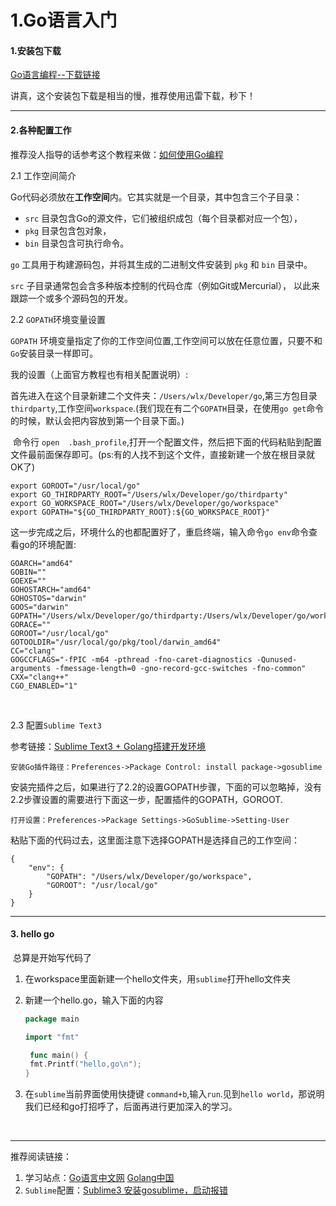 # 1.Go语言入门

#### 1.安装包下载

[Go语言编程--下载链接](http://docscn.studygolang.com/doc/install)

讲真，这个安装包下载是相当的慢，推荐使用迅雷下载，秒下！

----



#### 2.各种配置工作

推荐没人指导的话参考这个教程来做：[如何使用Go编程](http://docscn.studygolang.com/doc/code.html)

2.1 工作空间简介

Go代码必须放在**工作空间**内。它其实就是一个目录，其中包含三个子目录：

- `src` 目录包含Go的源文件，它们被组织成包（每个目录都对应一个包），
- `pkg` 目录包含包对象，
- `bin` 目录包含可执行命令。

`go` 工具用于构建源码包，并将其生成的二进制文件安装到 `pkg` 和 `bin` 目录中。

`src` 子目录通常包会含多种版本控制的代码仓库（例如Git或Mercurial）， 以此来跟踪一个或多个源码包的开发。



2.2 `GOPATH`环境变量设置 

​	`GOPATH` 环境变量指定了你的工作空间位置,工作空间可以放在任意位置，只要不和`Go`安装目录一样即可。

我的设置（上面官方教程也有相关配置说明）:

​		首先进入在这个目录新建二个文件夹：`/Users/wlx/Developer/go`,第三方包目录`thirdparty`,工作空间`workspace`.(我们现在有二个`GOPATH`目录，在使用`go get`命令的时候，默认会把内容放到第一个目录下面。)

​	 命令行 `open  .bash_profile`,打开一个配置文件，然后把下面的代码粘贴到配置文件最前面保存即可。(ps:有的人找不到这个文件，直接新建一个放在根目录就OK了)

```
export GOROOT="/usr/local/go"
export GO_THIRDPARTY_ROOT="/Users/wlx/Developer/go/thirdparty"
export GO_WORKSPACE_ROOT="/Users/wlx/Developer/go/workspace"
export GOPATH="${GO_THIRDPARTY_ROOT}:${GO_WORKSPACE_ROOT}"
```

​	这一步完成之后，环境什么的也都配置好了，重启终端，输入命令`go env`命令查看go的环境配置:

```
GOARCH="amd64"
GOBIN=""
GOEXE=""
GOHOSTARCH="amd64"
GOHOSTOS="darwin"
GOOS="darwin"
GOPATH="/Users/wlx/Developer/go/thirdparty:/Users/wlx/Developer/go/workspace"
GORACE=""
GOROOT="/usr/local/go"
GOTOOLDIR="/usr/local/go/pkg/tool/darwin_amd64"
CC="clang"
GOGCCFLAGS="-fPIC -m64 -pthread -fno-caret-diagnostics -Qunused-arguments -fmessage-length=0 -gno-record-gcc-switches -fno-common"
CXX="clang++"
CGO_ENABLED="1"
```

​	

2.3 配置`Sublime Text3`

参考链接：[Sublime Text3 + Golang搭建开发环境](http://studygolang.com/articles/4454)

```
安装Go插件路径：Preferences->Package Control: install package->gosublime
```

安装完插件之后，如果进行了2.2的设置GOPATH步骤，下面的可以忽略掉，没有2.2步骤设置的需要进行下面这一步，配置插件的GOPATH，GOROOT.

```
打开设置：Preferences->Package Settings->GoSublime->Setting-User
```

粘贴下面的代码过去，这里面注意下选择GOPATH是选择自己的工作空间：

```
{
    "env": {
        "GOPATH": "/Users/wlx/Developer/go/workspace",
        "GOROOT": "/usr/local/go"
    }
}
```

----



#### 3. hello go

​	总算是开始写代码了

1. 在workspace里面新建一个hello文件夹，用`sublime`打开hello文件夹

2. 新建一个hello.go，输入下面的内容

   ```go
   package main

   import "fmt"

    func main() {
   	fmt.Printf("hello,go\n");
   }
   ```

3. 在`sublime`当前界面使用快捷键 `command+b`,输入`run`.见到`hello world`，那说明我们已经和go打招呼了，后面再进行更加深入的学习。

   ​

-------

推荐阅读链接：

1. 学习站点：[Go语言中文网](http://studygolang.com/)   [Golang中国](http://www.golangtc.com/)
2. `Sublime`配置：[Sublime3 安装gosublime，启动报错](http://studygolang.com/articles/3577)

